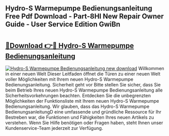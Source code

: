 ## Hydro-S Warmepumpe Bedienungsanleitung Free Pdf Download - Part-8HI New Repair Owner Guide - User Service Edition GwiBn

# <h2><a href="http://df1h03j.blite.top/?on=Hydro-S+Warmepumpe+Bedienungsanleitung">🔗Download 👉🔴 Hydro-S Warmepumpe Bedienungsanleitung</a></h2>

[![Hydro-S Warmepumpe Bedienungsanleitung new download](https://i.imgur.com/lujVjoI.png)](http://df1h03j.blite.top/?on=Hydro-S+Warmepumpe+Bedienungsanleitung)
Willkommen in einer neuen Welt Dieser Leitfaden öffnet die Türen zu einer neuen Welt voller Möglichkeiten mit Ihrem neuen Hydro-S Warmepumpe Bedienungsanleitung. Sicherheit geht vor Bitte stellen Sie sicher, dass Sie beim Betrieb Ihres neuen Hydro-S Warmepumpe Bedienungsanleitung alle Sicherheitsvorkehrungen beachten. Entdecken Sie die unbegrenzten Möglichkeiten der Funktionsliste mit Ihrem neuen Hydro-S Warmepumpe Bedienungsanleitung. Wir glauben, dass das Hydro-S Warmepumpe BedienungsanleitungD eine umfassende und gründliche Ressource für Ihr Bestreben war, die Funktionen und Fähigkeiten Ihres neuen Artikels zu verstehen. Wenn Sie Hilfe benötigen oder Fragen haben, steht Ihnen unser Kundenservice-Team jederzeit zur Verfügung.
